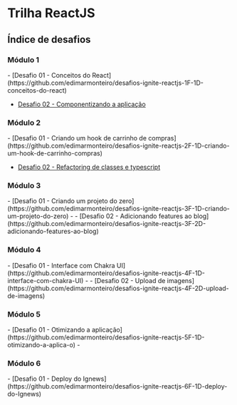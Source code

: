 <h1>Trilha ReactJS</h1>

## Índice de desafios

<h3>Módulo 1</h3>
- [Desafio 01 - Conceitos do React](https://github.com/edimarmonteiro/desafios-ignite-reactjs-1F-1D-conceitos-do-react)


- [Desafio 02 - Componentizando a aplicação](https://github.com/edimarmonteiro/desafios-ignite-reactjs-1F-2D-componentizando-a-aplicacao)
 
 
<h3>Módulo 2</h3>
- [Desafio 01 - Criando um hook de carrinho de compras](https://github.com/edimarmonteiro/desafios-ignite-reactjs-2F-1D-criando-um-hook-de-carrinho-compras)



- [Desafio 02 - Refactoring de classes e typescript](https://github.com/edimarmonteiro/desafios-ignite-reactjs-2F-2D-refactoring-de-classes-e-typescript)


<h3>Módulo 3</h3>
- [Desafio 01 - Criando um projeto do zero](https://github.com/edimarmonteiro/desafios-ignite-reactjs-3F-1D-criando-um-projeto-do-zero)
- 
- [Desafio 02 - Adicionando features ao blog](https://github.com/edimarmonteiro/desafios-ignite-reactjs-3F-2D-adicionando-features-ao-blog)


<h3>Módulo 4</h3>
- [Desafio 01 - Interface com Chakra UI](https://github.com/edimarmonteiro/desafios-ignite-reactjs-4F-1D-interface-com-chakra-UI)
- 
- [Desafio 02 - Upload de imagens](https://github.com/edimarmonteiro/desafios-ignite-reactjs-4F-2D-upload-de-imagens)


<h3>Módulo 5</h3>
- [Desafio 01 - Otimizando a aplicação](https://github.com/edimarmonteiro/desafios-ignite-reactjs-5F-1D-otimizando-a-aplica-o)
- 

<h3>Módulo 6</h3>
- [Desafio 01 - Deploy do Ignews](https://github.com/edimarmonteiro/desafios-ignite-reactjs-6F-1D-deploy-do-Ignews)

